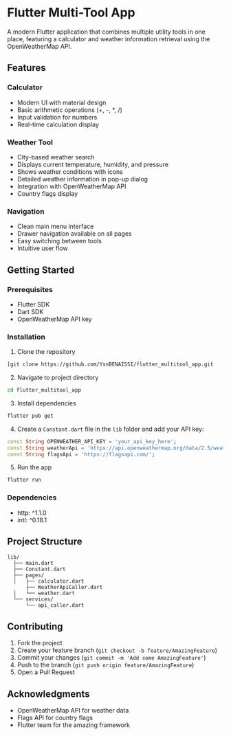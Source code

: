 # Flutter Multi-Tool App

A modern Flutter application that combines multiple utility tools in one place, featuring a calculator and weather information retrieval using the OpenWeatherMap API.

## Features

### Calculator
- Modern UI with material design
- Basic arithmetic operations (+, -, *, /)
- Input validation for numbers
- Real-time calculation display

### Weather Tool
- City-based weather search
- Displays current temperature, humidity, and pressure
- Shows weather conditions with icons
- Detailed weather information in pop-up dialog
- Integration with OpenWeatherMap API
- Country flags display

### Navigation
- Clean main menu interface
- Drawer navigation available on all pages
- Easy switching between tools
- Intuitive user flow

## Getting Started

### Prerequisites
- Flutter SDK
- Dart SDK
- OpenWeatherMap API key

### Installation

1. Clone the repository
```bash
[git clone https://github.com/YsnBENAISSI/flutter_multitool_app.git
```

2. Navigate to project directory
```bash
cd flutter_multitool_app
```

3. Install dependencies
```bash
flutter pub get
```

4. Create a `Constant.dart` file in the `lib` folder and add your API key:
```dart
const String OPENWEATHER_API_KEY = 'your_api_key_here';
const String weatherApi = 'https://api.openweathermap.org/data/2.5/weather';
const String flagsApi = 'https://flagsapi.com/';
```

5. Run the app
```bash
flutter run
```

### Dependencies

- http: ^1.1.0
- intl: ^0.18.1

## Project Structure

```
lib/
  ├── main.dart
  ├── Constant.dart
  ├── pages/
  │   ├── calculator.dart
      ├── WeatherApiCaller.dart
  │   └── weather.dart
  └── services/
      └── api_caller.dart
```

## Contributing

1. Fork the project
2. Create your feature branch (`git checkout -b feature/AmazingFeature`)
3. Commit your changes (`git commit -m 'Add some AmazingFeature'`)
4. Push to the branch (`git push origin feature/AmazingFeature`)
5. Open a Pull Request


## Acknowledgments

- OpenWeatherMap API for weather data
- Flags API for country flags
- Flutter team for the amazing framework
